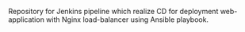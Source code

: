 Repository for Jenkins pipeline which realize CD for deployment web-application with Nginx load-balancer using Ansible playbook.
